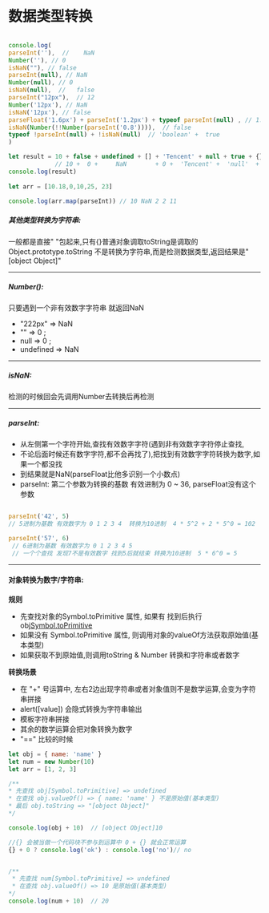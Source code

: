 # 数据类型转换

```javascript

console.log(
parseInt(''),  //    NaN
Number(''), // 0
isNaN(""), // false
parseInt(null), // NaN
Number(null), // 0
isNaN(null),  //   false
parseInt("12px"),  // 12
Number('12px'), // NaN
isNaN('12px'), // false
parseFloat('1.6px') + parseInt('1.2px') + typeof parseInt(null) , // 1.6 + 1 + 'number'
isNaN(Number(!!Number(parseInt('0.8')))),  // false
typeof !parseInt(null) + !isNaN(null)  // 'boolean' +  true
)

let result = 10 + false + undefined + [] + 'Tencent' + null + true + {}
             // 10 +  0 +     NaN        + 0 +  'Tencent' +  'null'  + 'true' + '[object Object]'
console.log(result)
          
let arr = [10.18,0,10,25, 23]

console.log(arr.map(parseInt)) // 10 NaN 2 2 11

```

##### 其他类型转换为字符串: 
 一般都是直接" "包起来,只有{}普通对象调取toString是调取的Object.prototype.toString
 不是转换为字符串,而是检测数据类型,返回结果是"[object Object]"

---

##### Number():
 只要遇到一个非有效数字字符串 就返回NaN 
 * "222px" => NaN  
 * "" => 0 ;
 * null => 0 ; 
 * undefined => NaN

---

 ##### isNaN: 
 检测的时候回会先调用Number去转换后再检测

---

 ##### parseInt: 
 * 从左侧第一个字符开始,查找有效数字字符(遇到非有效数字字符停止查找,
 * 不论后面时候还有数字字符,都不会再找了),把找到有效数字字符转换为数字,如果一个都没找
 * 到结果就是NaN(parseFloat比他多识别一个小数点)
  * parseInt: 第二个参数为转换的基数 有效进制为 0 ~ 36, parseFloat没有这个参数
```javascript

parseInt('42', 5)  
// 5进制为基数 有效数字为 0 1 2 3 4  转换为10进制  4 * 5^2 + 2 * 5^0 = 102

parseInt('57', 6) 
 // 6进制为基数 有效数字为 0 1 2 3 4 5  
 // 一个个查找 发现7不是有效数字 找到5后就结束 转换为10进制  5 * 6^0 = 5
```

---


#### 对象转换为数字/字符串:
**规则**
 *    先查找对象的Symbol.toPrimitive 属性, 如果有 找到后执行obj[Symbol.toPrimitive]()
 *    如果没有 Symbol.toPrimitive 属性, 则调用对象的valueOf方法获取原始值(基本类型)
 *    如果获取不到原始值,则调用toString & Number 转换和字符串或者数字
 
**转换场景**
 *    在 "+" 号运算中, 左右2边出现字符串或者对象值则不是数学运算,会变为字符串拼接
 *    alert([value]) 会隐式转换为字符串输出
 *    模板字符串拼接
 *    其余的数学运算会把对象转换为数字
 *    "==" 比较的时候


 ```javascript
let obj = { name: 'name' }
let num = new Number(10)
let arr = [1, 2, 3]

/**
 * 先查找 obj[Symbol.toPrimitive] => undefined
 * 在查找 obj.valueOf() => { name: 'name' } 不是原始值(基本类型)
 * 最后 obj.toString => "[object Object]"
*/

console.log(obj + 10)  // [object Object]10
```

```javascript
//{} 会被当做一个代码块不参与到运算中 0 + {} 就会正常运算
{} + 0 ? console.log('ok') : console.log('no')// no
```

```javascript

/**
 * 先查找 num[Symbol.toPrimitive] => undefined 
 * 在查找 obj.valueOf() => 10 是原始值(基本类型)
*/
console.log(num + 10)  // 20

```

